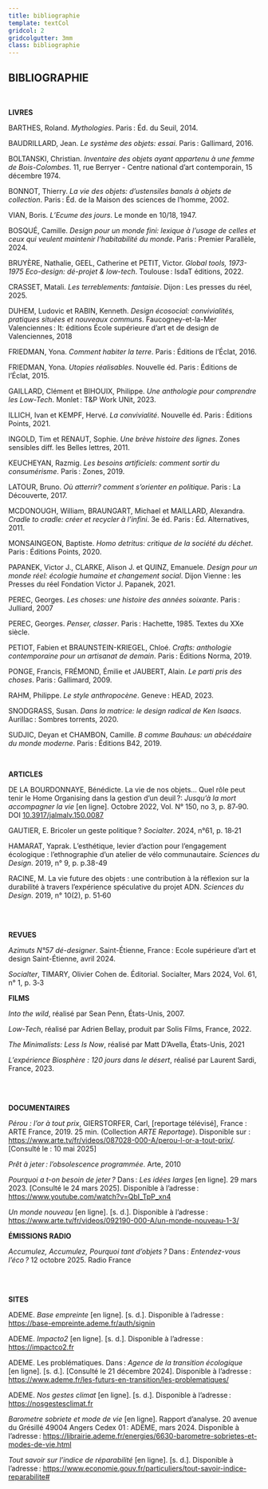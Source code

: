 ```yaml
---
title: bibliographie
template: textCol
gridcol: 2
gridcolgutter: 3mm
class: bibliographie
---
```

<section><h2 data-unique-identifier="\-1201" class="title-element paged-editor-content" data-title-level="1" id="title-element-12" editable-id="{1" data-editable="" data-ref="a0d47d46-edad-49d1-9264-38abd2fb6910" data-id="title-element-12" data-page="clean" contenteditable="true" spellcheck="false" autocapitalize="off">BIBLIOGRAPHIE</h2><br class="breakpage" data-unique-identifier="\-1202" data-ref="97bfb6f5-72ea-4622-a96b-056292b47b60" data-undisplayed="undisplayed" data-break-after="always"><p data-unique-identifier="\-1203" editable-id="{2" data-editable="" data-ref="bcf26ca4-16d9-4c18-ae37-c93f3f6aaa7d" data-after-page="clean" data-previous-break-after="always" data-following="following-85f1bfde-d195-4873-a235-b9abab01cb70" contenteditable="true" class="paged-editor-content" spellcheck="false" autocapitalize="off"><strong data-unique-identifier="\-1204" data-ref="69c48081-f593-4c6e-ae98-08b9cca7f11e">LIVRES</strong></p><p data-unique-identifier="\-1205" editable-id="{3" data-editable="" data-ref="b0144046-e60c-4e89-b3cc-d9576eb40c33" contenteditable="true" class="paged-editor-content" spellcheck="false" autocapitalize="off">BARTHES, Roland. <em data-unique-identifier="\-1206" data-ref="c7e08e22-4f24-4fef-bd2d-b06c28976ef8">Mythologies</em>. Paris<span class="i_space no-break-narrow-space" data-unique-identifier="\-1207" data-ref="9eccd394-acaf-49ad-a393-c9172a5eed34"> </span>: Éd. du Seuil, 2014.</p><p data-unique-identifier="\-1208" editable-id="{4" data-editable="" data-ref="740bab6e-59f3-427a-bd9d-0b9dba463cde" contenteditable="true" class="paged-editor-content" spellcheck="false" autocapitalize="off">BAUDRILLARD, Jean. <em data-unique-identifier="\-1209" data-ref="e8c9b19d-9e81-4e57-8f05-e8605c9dd6ed">Le système des objets: essai</em>. Paris<span class="i_space no-break-narrow-space" data-unique-identifier="\-1210" data-ref="8b20a5bd-dbcc-4bab-b2ab-262c768a3aff"> </span>: Gallimard, 2016.</p><p data-unique-identifier="\-1211" editable-id="{5" data-editable="" data-ref="888463e0-48fd-499a-9009-505ddd78718d" contenteditable="true" class="paged-editor-content" spellcheck="false" autocapitalize="off">BOLTANSKI, Christian. <em data-unique-identifier="\-1212" data-ref="df25bcff-f060-42c2-8f67-f4c47bb3dc76">Inventaire des objets ayant appartenu à une femme de Bois-Colombes</em>. 11, rue Berryer - Centre national d’art contemporain, 15 décembre 1974.</p><p data-unique-identifier="\-1213" editable-id="{6" data-editable="" data-ref="c191f9fc-a28e-42f3-aec3-6595d3f659f9" contenteditable="true" class="paged-editor-content" spellcheck="false" autocapitalize="off">BONNOT, Thierry. <em data-unique-identifier="\-1214" data-ref="623edbd3-164b-462f-861a-78810a37facd">La vie des objets: d’ustensiles banals à objets de collection</em>. Paris<span class="i_space no-break-narrow-space" data-unique-identifier="\-1215" data-ref="d651d153-ec3a-4a5f-8cc9-237e26e6daca"> </span>: Éd. de la Maison des sciences de l’homme, 2002.</p><p data-unique-identifier="\-1216" editable-id="{7" data-editable="" data-ref="31df36dc-b718-40af-8f15-700d6ad94132" contenteditable="true" class="paged-editor-content" spellcheck="false" autocapitalize="off">VIAN, Boris. <em data-unique-identifier="\-1217" data-ref="6bafd015-14ab-45ee-ba04-f418fe5fde31">L’Ecume des jours</em>. Le monde en 10/18, 1947.</p><p data-unique-identifier="\-1218" editable-id="{8" data-editable="" data-ref="37ecd966-e7db-4e48-9efa-ceba43e29355" contenteditable="true" class="paged-editor-content" spellcheck="false" autocapitalize="off">BOSQUÉ, Camille. <em data-unique-identifier="\-1219" data-ref="5df89c35-edfd-403f-adfd-0ad3d2645a8e">Design pour un monde fini: lexique à l’usage de celles et ceux qui veulent maintenir l’habitabilité du monde</em>. Paris<span class="i_space no-break-narrow-space" data-unique-identifier="\-1220" data-ref="9cf4d3e4-7f80-431e-a04c-eca8652ff50e"> </span>: Premier Parallèle, 2024.</p><p data-unique-identifier="\-1221" editable-id="{9" data-editable="" data-ref="c3b596d0-b5c8-4bbd-bd15-e5ba6631bed0" contenteditable="true" class="paged-editor-content" spellcheck="false" autocapitalize="off">BRUYÈRE, Nathalie, GEEL, Catherine et PETIT, Victor. <em data-unique-identifier="\-1222" data-ref="5e665497-6a3b-470e-8a2f-46415775fbdf">Global tools, 1973-1975 Eco-design: dé-projet &amp; low-tech</em>. Toulouse<span class="i_space no-break-narrow-space" data-unique-identifier="\-1223" data-ref="4f152d6b-78fc-4661-845b-4b3de71ff0d2"> </span>: IsdaT éditions, 2022.</p><p data-unique-identifier="\-1224" editable-id="{10" data-editable="" data-ref="0678576c-db35-45ca-8d4a-efce4a5c545f" contenteditable="true" class="paged-editor-content" spellcheck="false" autocapitalize="off">CRASSET, Matali. <em data-unique-identifier="\-1225" data-ref="459d6624-13c1-450e-9a7c-bff06be07eac">Les terreblements: fantaisie</em>. Dijon<span class="i_space no-break-narrow-space" data-unique-identifier="\-1226" data-ref="0fe98a11-fd29-4c24-80d1-d9a5f0415ace"> </span>: Les presses du réel, 2025.</p><p data-unique-identifier="\-1227" editable-id="{11" data-editable="" data-ref="374e6abb-6be7-4299-b6c3-bfebd1acd621" contenteditable="true" class="paged-editor-content" spellcheck="false" autocapitalize="off">DUHEM, Ludovic et RABIN, Kenneth. <em data-unique-identifier="\-1228" data-ref="7374589e-c460-4c35-8050-662272d958b1">Design écosocial: convivialités, pratiques situées et nouveaux communs</em>. Faucogney-et-la-Mer Valenciennes<span class="i_space no-break-narrow-space" data-unique-identifier="\-1229" data-ref="238bbdb8-e301-4aad-9d62-b68a9ef29681"> </span>: It: éditions École supérieure d’art et de design de Valenciennes, 2018</p><p data-unique-identifier="\-1230" editable-id="{12" data-editable="" data-ref="8fb562f2-bed0-4f6e-b863-dff2275f102e" contenteditable="true" class="paged-editor-content" spellcheck="false" autocapitalize="off">FRIEDMAN, Yona. <em data-unique-identifier="\-1231" data-ref="01b6d6d9-f5a9-4f58-896e-42403dd722e9">Comment habiter la terre</em>. Paris<span class="i_space no-break-narrow-space" data-unique-identifier="\-1232" data-ref="a5a8742c-f8e8-42b0-b035-4b9d64aa5158"> </span>: Éditions de l’Éclat, 2016.</p><p data-unique-identifier="\-1233" editable-id="{13" data-editable="" data-ref="a1775365-cf86-4c1e-ad11-fc672065fc01" contenteditable="true" class="paged-editor-content" spellcheck="false" autocapitalize="off">FRIEDMAN, Yona. <em data-unique-identifier="\-1234" data-ref="761de1ff-dd4c-49a3-9f0f-540e056d0b09">Utopies réalisables</em>. Nouvelle éd. Paris<span class="i_space no-break-narrow-space" data-unique-identifier="\-1235" data-ref="f516f891-ac4b-4596-ab0c-20ec57afb8ab"> </span>: Éditions de l’Éclat, 2015.</p><p data-unique-identifier="\-1236" editable-id="{14" data-editable="" data-ref="7243c5c3-6251-41f6-9f42-c150449ef2ea" contenteditable="true" class="paged-editor-content" spellcheck="false" autocapitalize="off">GAILLARD, Clément et BIHOUIX, Philippe. <em data-unique-identifier="\-1237" data-ref="698b23b9-1963-492c-8feb-cb63368f7893">Une anthologie pour comprendre les Low-Tech</em>. Monlet<span class="i_space no-break-narrow-space" data-unique-identifier="\-1238" data-ref="9ed6a685-bcd8-478e-82e1-fb282db476c7"> </span>: T&amp;P Work UNit, 2023.</p><p data-unique-identifier="\-1239" editable-id="{15" data-editable="" data-ref="090227f8-3f90-4274-b89b-5240d597feb8" contenteditable="true" class="paged-editor-content" spellcheck="false" autocapitalize="off">ILLICH, Ivan et KEMPF, Hervé. <em data-unique-identifier="\-1240" data-ref="f333fe0b-8491-4159-bac8-5ba13d89ba33">La convivialité</em>. Nouvelle éd. Paris<span class="i_space no-break-narrow-space" data-unique-identifier="\-1241" data-ref="c4af3644-fba1-42b4-aae9-8f0455986254"> </span>: Éditions Points, 2021.</p>

<breakcolumn>


<p data-unique-identifier="\-1243" editable-id="{16" data-editable="" data-ref="ac6b98f2-d844-438a-acd2-925d1a867a65" data-previous-break-after="column" data-following="following-85f1bfde-d195-4873-a235-b9abab01cb70" contenteditable="true" class="paged-editor-content" spellcheck="false" autocapitalize="off">INGOLD, Tim et RENAUT, Sophie. <em data-unique-identifier="\-1244" data-ref="0044d76f-1128-4c1c-86d6-46167d485571">Une brève histoire des lignes</em>. Zones sensibles diff. les Belles lettres, 2011.</p><p data-unique-identifier="\-1245" editable-id="{17" data-editable="" data-ref="799f1d99-3c5c-4725-ad6b-b0a5585c64fc" contenteditable="true" class="paged-editor-content" spellcheck="false" autocapitalize="off">KEUCHEYAN, Razmig. <em data-unique-identifier="\-1246" data-ref="09e3622d-0fe5-4689-93e3-46a2eabc432b">Les besoins artificiels: comment sortir du consumérisme</em>. Paris<span class="i_space no-break-narrow-space" data-unique-identifier="\-1247" data-ref="1dd46dbd-fbf3-4344-84a6-3fd20d40b78e"> </span>: Zones, 2019.</p><p data-unique-identifier="\-1248" editable-id="{18" data-editable="" data-ref="eb8efb48-3b18-4ddf-bbda-4bd86a9470e1" contenteditable="true" class="paged-editor-content" spellcheck="false" autocapitalize="off">LATOUR, Bruno. <em data-unique-identifier="\-1249" data-ref="3f437a1b-f467-4684-9b8c-9a9856a80362">Où atterrir? comment s’orienter en politique</em>. Paris<span class="i_space no-break-narrow-space" data-unique-identifier="\-1250" data-ref="642835ed-e164-4cd9-9c0e-0a29fe27e969"> </span>: La Découverte, 2017.</p><p data-unique-identifier="\-1251" editable-id="{19" data-editable="" data-ref="6edc2965-4fd6-47a9-976f-6c8bf45e7c0b" contenteditable="true" class="paged-editor-content" spellcheck="false" autocapitalize="off">MCDONOUGH, William, BRAUNGART, Michael et MAILLARD, Alexandra. <em data-unique-identifier="\-1252" data-ref="881b2764-a82b-461e-9ddf-0ada1fba189c">Cradle to cradle: créer et recycler à l’infini</em>. 3e éd. Paris<span class="i_space no-break-narrow-space" data-unique-identifier="\-1253" data-ref="9f31628e-660e-4b54-a3af-1983f0541897"> </span>: Éd. Alternatives, 2011.</p><p data-unique-identifier="\-1254" editable-id="{20" data-editable="" data-ref="e9dc67bc-6a93-4bbb-a6f4-9c61fd24200a" contenteditable="true" class="paged-editor-content" spellcheck="false" autocapitalize="off">MONSAINGEON, Baptiste. <em data-unique-identifier="\-1255" data-ref="d335a676-34c8-4bc4-94f6-7c937d792d3a">Homo detritus: critique de la société du déchet</em>. Paris<span class="i_space no-break-narrow-space" data-unique-identifier="\-1256" data-ref="940224e2-b7a5-408d-9415-2d717cceb149"> </span>: Éditions Points, 2020.</p><p data-unique-identifier="\-1257" editable-id="{21" data-editable="" data-ref="1e460e68-c3eb-44cb-99b4-9d3651ab55b5" contenteditable="true" class="paged-editor-content" spellcheck="false" autocapitalize="off">PAPANEK, Victor J., CLARKE, Alison J. et QUINZ, Emanuele. <em data-unique-identifier="\-1258" data-ref="bddfc11a-e17f-4e97-ab1a-13cd3b1450e2">Design pour un monde réel: écologie humaine et changement social</em>. Dijon Vienne<span class="i_space no-break-narrow-space" data-unique-identifier="\-1259" data-ref="252ea255-ab59-4b78-a46c-279284301162"> </span>: les Presses du réel Fondation Victor J. Papanek, 2021.</p><p data-unique-identifier="\-1260" editable-id="{22" data-editable="" data-ref="35913e12-8d9a-44c6-b1a7-ba31b2b2cfa3" contenteditable="true" class="paged-editor-content" spellcheck="false" autocapitalize="off">PEREC, Georges. <em data-unique-identifier="\-1261" data-ref="9920016e-cb41-43ec-a7f7-08f6a22e6689">Les choses: une histoire des années soixante</em>. Paris<span class="i_space no-break-narrow-space" data-unique-identifier="\-1262" data-ref="51dcbc0a-2a20-45eb-9053-4a2ddef3f2d9"> </span>: Julliard, 2007</p><p data-unique-identifier="\-1263" editable-id="{23" data-editable="" data-ref="2820d813-9728-46d3-a28c-93a120c156eb" contenteditable="true" class="paged-editor-content" spellcheck="false" autocapitalize="off">PEREC, Georges. <em data-unique-identifier="\-1264" data-ref="22228c22-f35b-4d2c-8103-81efba3c4f68">Penser, classer</em>. Paris<span class="i_space no-break-narrow-space" data-unique-identifier="\-1265" data-ref="395722fc-d1fa-4cd1-a1f6-e6e1b51ac3df"> </span>: Hachette, 1985. Textes du XXe siècle.</p><p data-unique-identifier="\-1266" editable-id="{24" data-editable="" data-ref="d1389983-2e23-4fa4-b395-10fd490aef8f" contenteditable="true" class="paged-editor-content" spellcheck="false" autocapitalize="off">PETIOT, Fabien et BRAUNSTEIN-KRIEGEL, Chloé. <em data-unique-identifier="\-1267" data-ref="a5a44498-54c7-4a4f-986b-92b79b8a43ab">Crafts: anthologie contemporaine pour un artisanat de demain</em>. Paris<span class="i_space no-break-narrow-space" data-unique-identifier="\-1268" data-ref="813d228e-98d7-47de-a0fc-4971ea15b04a"> </span>: Éditions Norma, 2019.</p><p data-unique-identifier="\-1269" editable-id="{25" data-editable="" data-ref="e6d19e0e-2e14-4728-8f84-e55b2da35e33" contenteditable="true" class="paged-editor-content" spellcheck="false" autocapitalize="off">PONGE, Francis, FRÉMOND, Émilie et JAUBERT, Alain. <em data-unique-identifier="\-1270" data-ref="0660db49-7c5b-4ded-b065-b88bac18886b">Le parti pris des choses</em>. Paris<span class="i_space no-break-narrow-space" data-unique-identifier="\-1271" data-ref="76f932ad-0354-4895-9f84-736149ed91b4"> </span>: Gallimard, 2009.</p><p data-unique-identifier="\-1272" editable-id="{26" data-editable="" data-ref="19f636ad-f92b-4ed8-beb4-1fe455fe6413" contenteditable="true" class="paged-editor-content" spellcheck="false" autocapitalize="off">RAHM, Philippe. <em data-unique-identifier="\-1273" data-ref="f311753e-3e11-4fa8-b9d8-de2a4062bf9b">Le style anthropocène</em>. Geneve<span class="i_space no-break-narrow-space" data-unique-identifier="\-1274" data-ref="b601c733-33e3-46e9-a57f-fdff91877e3d"> </span>: HEAD, 2023.</p><p data-unique-identifier="\-1275" editable-id="{27" data-editable="" data-ref="49ca76a9-d8af-44c7-b3d8-c4c4e184880a" contenteditable="true" class="paged-editor-content" spellcheck="false" autocapitalize="off">SNODGRASS, Susan. <em data-unique-identifier="\-1276" data-ref="79c42975-1172-40df-ad12-ee03d4acae4a">Dans la matrice: le design radical de Ken Isaacs</em>. Aurillac<span class="i_space no-break-narrow-space" data-unique-identifier="\-1277" data-ref="abd977bf-c91c-44fb-83b7-134cd77622e4"> </span>: Sombres torrents, 2020.</p><p data-unique-identifier="\-1278" editable-id="{28" data-editable="" data-ref="7c062830-b980-426f-9463-f08308795511" contenteditable="true" class="paged-editor-content" spellcheck="false" autocapitalize="off">SUDJIC, Deyan et CHAMBON, Camille. <em data-unique-identifier="\-1279" data-ref="ab24765f-2c49-47dc-932f-d0459ee52c7b">B comme Bauhaus: un abécédaire du monde moderne</em>. Paris<span class="i_space no-break-narrow-space" data-unique-identifier="\-1280" data-ref="ee6e73d1-d2c2-40a3-af6e-0d4051b2f7f9"> </span>: Éditions B42, 2019.</p><br class="breakpage" data-unique-identifier="\-1281" data-ref="82f470ca-5315-4ab4-831f-dc4670432ea5" data-undisplayed="undisplayed" data-break-after="always"><p data-unique-identifier="\-1282" editable-id="{29" data-editable="" data-ref="beae33e1-f54f-4756-bf4e-00e4a64ead98" data-previous-break-after="always" data-following="following-85f1bfde-d195-4873-a235-b9abab01cb70" contenteditable="true" class="paged-editor-content" spellcheck="false" autocapitalize="off"><strong data-unique-identifier="\-1283" data-ref="68b13253-f9b2-4668-b2e2-3f84001e5bac">ARTICLES</strong></p><p data-unique-identifier="\-1284" editable-id="{30" data-editable="" data-ref="a236c518-2421-4368-84fa-23a9f97c8617" contenteditable="true" class="paged-editor-content" spellcheck="false" autocapitalize="off">DE LA BOURDONNAYE, Bénédicte. La vie de nos objets… Quel rôle peut tenir le Home Organising dans la gestion d’un deuil<span class="i_space no-break-narrow-space" data-unique-identifier="\-1285" data-ref="3fd83816-981e-4554-b647-05721875d014"> </span>?: <em data-unique-identifier="\-1286" data-ref="89887b1b-a5fb-4a32-b08b-8d86b0799502">Jusqu’à la mort accompagner la vie</em> [en<span class="i_space no-break-space" data-unique-identifier="\-1287" data-ref="c34db305-f4b6-497b-ba40-a0b77581c097">&nbsp;</span>ligne]. Octobre 2022, Vol.<span class="i_space no-break-space" data-unique-identifier="\-1288" data-ref="08831b8e-4d52-4340-b488-bc801fa40a17">&nbsp;</span>N° 150, no<span class="i_space no-break-space" data-unique-identifier="\-1289" data-ref="81a179ae-9948-4b15-87a6-e9af7a4ab2ca">&nbsp;</span>3, p.<span class="i_space no-break-space" data-unique-identifier="\-1290" data-ref="8b643073-ea6e-419a-a4e2-b744bfcf099d">&nbsp;</span>87‑90. DOI<span class="i_space no-break-space" data-unique-identifier="\-1291" data-ref="d817c50c-7098-449b-8872-5dd63fa80f4f">&nbsp;</span><a href="https://doi.org/10.3917/jalmalv.150.0087" data-unique-identifier="\-1292" data-ref="514849b7-6a00-42f9-bd5e-c925eb974e7a">10.3917/jalmalv.150.0087</a></p><p data-unique-identifier="\-1293" editable-id="{31" data-editable="" data-ref="d5b701ea-561f-465d-842e-53c32a4a376f" contenteditable="true" class="paged-editor-content" spellcheck="false" autocapitalize="off">GAUTIER, E. Bricoler un geste politique<span class="i_space no-break-narrow-space" data-unique-identifier="\-1294" data-ref="15c7156f-378f-4df9-8d9c-67e6685127bb"> </span>? <em data-unique-identifier="\-1295" data-ref="7a5b84e0-3bf5-4dee-b14b-6971fb6fd550">Socialter</em>. 2024, n°61, p.<span class="i_space no-break-space" data-unique-identifier="\-1296" data-ref="0f915fac-1b15-475a-bc4b-bc7bde8c739c">&nbsp;</span>18‑21</p><p data-unique-identifier="\-1297" editable-id="{32" data-editable="" data-ref="0c6ec2df-7603-4638-944c-18dede13ae2b" contenteditable="true" class="paged-editor-content" spellcheck="false" autocapitalize="off">HAMARAT, Yaprak. L’esthétique, levier d’action pour l’engagement écologique<span class="i_space no-break-space" data-unique-identifier="\-1298" data-ref="c1bc6728-ad2d-4eae-85af-d739b38260bb">&nbsp;</span>: l’ethnographie d’un atelier de vélo communautaire. <em data-unique-identifier="\-1299" data-ref="3c2fa7cd-e0a2-469b-82db-40d6543b9c7c">Sciences du Design</em>. 2019,<span class="i_space no-break-space" data-unique-identifier="\-1300" data-ref="ec18fa95-af02-4a47-8d36-505eb9df01af">&nbsp;</span>n° 9, p.<span class="i_space no-break-space" data-unique-identifier="\-1301" data-ref="2c8fa9b2-211a-4666-a8c8-cd88c32a410e">&nbsp;</span>p.38-49</p><p data-unique-identifier="\-1302" editable-id="{33" data-editable="" data-ref="731b4b6c-79d7-4680-add1-b90a81825b32" contenteditable="true" class="paged-editor-content" spellcheck="false" autocapitalize="off">RACINE, M. La vie future des objets<span class="i_space no-break-space" data-unique-identifier="\-1303" data-ref="8eb5faf9-7455-4edc-87c4-05702c026e8e">&nbsp;</span>: une contribution à la réflexion sur la durabilité à travers l’expérience spéculative du projet ADN. <em data-unique-identifier="\-1304" data-ref="6f32fcdc-65e4-4487-b4bf-234cfe6d56a1">Sciences du Design</em>. 2019, n°<span class="i_space no-break-space" data-unique-identifier="\-1305" data-ref="fb4a672f-aa0b-4341-9f16-aa80dd27f864">&nbsp;</span>10(2), p.<span class="i_space no-break-space" data-unique-identifier="\-1306" data-ref="9884c888-ab46-4b7d-a536-2fe3c9d89853">&nbsp;</span>51‑60</p><br data-unique-identifier="\-1307" data-ref="0410b174-2759-4a94-a103-36d3e2c85e46"><br data-unique-identifier="\-1308" data-ref="02a6c149-0e9f-48f3-a61e-6dfb66c4ac43" data-following="following-85f1bfde-d195-4873-a235-b9abab01cb70"><p data-unique-identifier="\-1309" editable-id="{34" data-editable="" data-ref="f402ff4f-a928-4223-8978-80f95cc42a4d" data-following="following-85f1bfde-d195-4873-a235-b9abab01cb70" contenteditable="true" class="paged-editor-content" spellcheck="false" autocapitalize="off"><strong data-unique-identifier="\-1310" data-ref="45780a3f-2bc0-441e-8480-34684608f316">REVUES</strong></p><p data-unique-identifier="\-1311" editable-id="{35" data-editable="" data-ref="b6fcae95-add7-4614-bd44-a35500077dff" contenteditable="true" class="paged-editor-content" spellcheck="false" autocapitalize="off"><em data-unique-identifier="\-1312" data-ref="d12049c7-619b-4f40-93bf-13676530cdf3">Azimuts N°57 dé-designer</em>. Saint-Étienne, France<span class="i_space no-break-narrow-space" data-unique-identifier="\-1313" data-ref="d863c057-9363-4f60-9df7-b572f477ac22"> </span>: Ecole supérieure d’art et design Saint-Étienne, avril 2024.</p><p data-unique-identifier="\-1314" editable-id="{36" data-editable="" data-ref="873de49b-7f40-4ea2-a9c2-00f55d55cc04" contenteditable="true" class="paged-editor-content" spellcheck="false" autocapitalize="off"><em data-unique-identifier="\-1315" data-ref="e5ff597e-c3c6-4efd-8519-0bcac5e3c23c">Socialter</em>, TIMARY, Olivier Cohen de. Éditorial. Socialter, Mars 2024, Vol.<span class="i_space no-break-space" data-unique-identifier="\-1316" data-ref="60121cff-2316-4e22-a7b3-83e8d30e93b1">&nbsp;</span>61, n°<span class="i_space no-break-space" data-unique-identifier="\-1317" data-ref="fbe9a21a-352d-4000-ab68-5af2db7ad59d">&nbsp;</span>1, p.<span class="i_space no-break-space" data-unique-identifier="\-1318" data-ref="92eae920-0288-4ed4-8e9a-2cbbb9a5e028">&nbsp;</span>3‑3</p>

<breakcolumn>


<p data-unique-identifier="\-1320" editable-id="{37" data-editable="" data-ref="763011d2-bc26-478d-b33b-07d75de82cae" data-previous-break-after="column" data-following="following-85f1bfde-d195-4873-a235-b9abab01cb70" contenteditable="true" class="paged-editor-content" spellcheck="false" autocapitalize="off"><strong data-unique-identifier="\-1321" data-ref="990daf36-987a-49d1-b615-8a75475c9b91">FILMS</strong></p><p data-unique-identifier="\-1322" editable-id="{38" data-editable="" data-ref="dd46af70-4824-4261-9b47-2036e83c1e1e" contenteditable="true" class="paged-editor-content" spellcheck="false" autocapitalize="off"><em data-unique-identifier="\-1323" data-ref="f7de12a6-2251-496c-b3db-33f31200cbc0">Into the wild</em>, réalisé par Sean Penn, États-Unis, 2007.</p><p data-unique-identifier="\-1324" editable-id="{39" data-editable="" data-ref="d4787a0c-b9af-48ae-83d2-8f7469b36042" contenteditable="true" class="paged-editor-content" spellcheck="false" autocapitalize="off"><em data-unique-identifier="\-1325" data-ref="09bd9017-418e-4f60-b991-9cb078fd976d">Low-Tech</em>, réalisé par Adrien Bellay, produit par Solis Films, France, 2022.</p><p data-unique-identifier="\-1326" editable-id="{40" data-editable="" data-ref="c0f75e2c-dfd1-481b-9209-60c597ef0a0a" contenteditable="true" class="paged-editor-content" spellcheck="false" autocapitalize="off"><em data-unique-identifier="\-1327" data-ref="8fedbe9e-66db-424a-afa7-3842f207f550">The Minimalists: Less Is Now</em>, réalisé par Matt D’Avella, États-Unis, 2021</p><p data-unique-identifier="\-1328" editable-id="{41" data-editable="" data-ref="b2534c7d-2334-455f-b045-25a90e808884" contenteditable="true" class="paged-editor-content" spellcheck="false" autocapitalize="off"><em data-unique-identifier="\-1329" data-ref="52221fbc-da0e-4dad-8a93-90ff72118922">L’expérience Biosphère : 120 jours dans le désert</em>, réalisé par Laurent Sardi, France, 2023.</p><br data-unique-identifier="\-1330" data-ref="7aa7502c-c2fb-49f2-855c-d3f6de5021cd"><br data-unique-identifier="\-1331" data-ref="0b3d85ed-152c-499f-a5ea-a8111ad1c016" data-following="following-85f1bfde-d195-4873-a235-b9abab01cb70"><p data-unique-identifier="\-1332" editable-id="{42" data-editable="" data-ref="d8277e13-b8cd-4310-9538-0765ecb029eb" data-following="following-85f1bfde-d195-4873-a235-b9abab01cb70" contenteditable="true" class="paged-editor-content" spellcheck="false" autocapitalize="off"><strong data-unique-identifier="\-1333" data-ref="0666e6c0-a96e-42ec-b1a7-d4eab8bc7760">DOCUMENTAIRES</strong></p><p data-unique-identifier="\-1334" editable-id="{43" data-editable="" data-ref="2b04fda3-aae1-4d5f-9de0-481f1b6cfac6" contenteditable="true" class="paged-editor-content" spellcheck="false" autocapitalize="off"><em data-unique-identifier="\-1335" data-ref="c005990b-eb85-4e74-b0fa-33defd2cc1be">Pérou : l’or à tout prix</em>, GIERSTORFER, Carl, [reportage télévisé], France : ARTE France, 2019. 25 min. (Collection <em data-unique-identifier="\-1336" data-ref="c7663239-ea96-4c6e-87ba-cf658bf54831">ARTE Reportage</em>). Disponible sur : <a href="https://www.arte.tv/fr/videos/087028-000-A/perou-l-or-a-tout-prix/" data-unique-identifier="\-1337" data-ref="b9064d6d-c578-460a-9a7a-d15c3c38f4ab">https://www.arte.tv/fr/videos/087028-000-A/perou-l-or-a-tout-prix/</a>. [Consulté le : 10 mai 2025]</p><p data-unique-identifier="\-1338" editable-id="{44" data-editable="" data-ref="77abdb22-e8d1-4fe1-902c-4731b06caf57" contenteditable="true" class="paged-editor-content" spellcheck="false" autocapitalize="off"><em data-unique-identifier="\-1339" data-ref="ed6fbe3a-3670-4894-9141-61333a24e022">Prêt à jeter<span class="i_space no-break-narrow-space" data-unique-identifier="\-1340" data-ref="024ceedf-51dc-4cb0-ac1a-48d1d5b49794"> </span>: l’obsolescence programmée</em>. Arte, 2010</p><p data-unique-identifier="\-1341" editable-id="{45" data-editable="" data-ref="94b62fd1-ee99-414f-b7e3-887e8d5ff740" contenteditable="true" class="paged-editor-content" spellcheck="false" autocapitalize="off"><em data-unique-identifier="\-1342" data-ref="587f26c3-7b33-43a6-8172-2ea873ab0798">Pourquoi a t-on besoin de jeter<span class="i_space no-break-narrow-space" data-unique-identifier="\-1343" data-ref="793094ae-63cb-4130-b557-5c363c6d5d7e"> </span>?</em> Dans<span class="i_space no-break-narrow-space" data-unique-identifier="\-1344" data-ref="6682b349-0fb3-4846-bc3a-c04a8f542927"> </span>: <em data-unique-identifier="\-1345" data-ref="7bba328c-428d-4bd6-b2ae-9714faa61ab0">Les idées larges</em> [en<span class="i_space no-break-space" data-unique-identifier="\-1346" data-ref="19aa98d6-a415-49bb-b7db-518b57007fc5">&nbsp;</span>ligne]. 29 mars 2023. [Consulté<span class="i_space no-break-space" data-unique-identifier="\-1347" data-ref="ed767ba6-a3f5-4a3f-a38d-bdd279fbc1e0">&nbsp;</span>le<span class="i_space no-break-space" data-unique-identifier="\-1348" data-ref="18b9691a-fd7b-48db-a53d-e26f9867fe39">&nbsp;</span>24<span class="i_space no-break-space" data-unique-identifier="\-1349" data-ref="de870394-200f-4221-8682-e89c2e43bb88">&nbsp;</span>mars<span class="i_space no-break-space" data-unique-identifier="\-1350" data-ref="8e115bf4-1bd0-406e-a298-5d90a3382cc8">&nbsp;</span>2025]. Disponible à l’adresse<span class="i_space no-break-narrow-space" data-unique-identifier="\-1351" data-ref="8c7951ef-e20f-4174-bfe9-6206b7328c86"> </span>: <a href="https://www.youtube.com/watch?v=QbI_TpP_xn4" data-unique-identifier="\-1352" data-ref="3fe69aae-0b5c-4ad9-b4c2-174603d6a112">https://www.youtube.com/watch?v=QbI_TpP_xn4</a></p><p data-unique-identifier="\-1353" editable-id="{46" data-editable="" data-ref="882311a7-9933-467b-98ed-6f87541023fc" contenteditable="true" class="paged-editor-content" spellcheck="false" autocapitalize="off"><em data-unique-identifier="\-1354" data-ref="d6055c9e-87bd-4899-9c1c-f60522c79ad2">Un monde nouveau</em> [en<span class="i_space no-break-space" data-unique-identifier="\-1355" data-ref="8328d24f-1d11-43a9-83ec-d7c2a44a5c26">&nbsp;</span>ligne]. [s.<span class="i_space no-break-space" data-unique-identifier="\-1356" data-ref="968da7d9-c717-46af-9ace-ae6b25d6a1a8">&nbsp;</span>d.]. Disponible à l’adresse<span class="i_space no-break-narrow-space" data-unique-identifier="\-1357" data-ref="f02c829f-835e-4b08-a07f-56844d703a2a"> </span>: <a href="https://www.arte.tv/fr/videos/092190-000-A/un-monde-nouveau-1-3/" data-unique-identifier="\-1358" data-ref="8b83c160-0c90-4a91-8830-996ba8e2ca71">https://www.arte.tv/fr/videos/092190-000-A/un-monde-nouveau-1-3/</a></p>

<breakcolumn>


<p data-unique-identifier="\-1360" editable-id="{47" data-editable="" data-ref="03b2ab81-e157-4ee0-a53a-675bfe661e50" data-previous-break-after="column" data-following="following-85f1bfde-d195-4873-a235-b9abab01cb70" contenteditable="true" class="paged-editor-content" spellcheck="false" autocapitalize="off"><strong data-unique-identifier="\-1361" data-ref="8987473b-2f6a-4696-98ac-b5131c4536cb">ÉMISSIONS RADIO</strong></p><p data-unique-identifier="\-1362" editable-id="{48" data-editable="" data-ref="8cd856d6-c385-4c7c-8518-3647b4eac2da" contenteditable="true" class="paged-editor-content" spellcheck="false" autocapitalize="off"><em data-unique-identifier="\-1363" data-ref="c0ba2b5f-adea-43bd-937e-9ceffa075fda">Accumulez, Accumulez, Pourquoi tant d’objets<span class="i_space no-break-narrow-space" data-unique-identifier="\-1364" data-ref="c9d9e548-c3b2-4c55-aa2f-02181c5b019a"> </span>?</em> Dans<span class="i_space no-break-narrow-space" data-unique-identifier="\-1365" data-ref="d9eb7e18-9af4-4411-bc8c-5f6f41676c2a"> </span>: <em data-unique-identifier="\-1366" data-ref="10b40a07-fdca-4863-bd1e-8d79a0d3eb2c">Entendez-vous l’éco<span class="i_space no-break-narrow-space" data-unique-identifier="\-1367" data-ref="4c4914a6-8e15-42cd-85cd-5adcba3a6be1"> </span>?</em> 12 octobre 2025. Radio France</p><br data-unique-identifier="\-1368" data-ref="6aa801db-5879-4056-a877-c7480f80ea99"><br data-unique-identifier="\-1369" data-ref="e6df28e0-0427-4786-9d83-5e06a2b5c9c0" data-following="following-85f1bfde-d195-4873-a235-b9abab01cb70"><p data-unique-identifier="\-1370" editable-id="{49" data-editable="" data-ref="cec1b368-9766-4b73-a5f1-82f249a91e2f" data-following="following-85f1bfde-d195-4873-a235-b9abab01cb70" contenteditable="true" class="paged-editor-content" spellcheck="false" autocapitalize="off"><strong data-unique-identifier="\-1371" data-ref="917ac82d-e4a2-4d9f-a13d-938625e8c178">SITES</strong></p><p data-unique-identifier="\-1372" editable-id="{50" data-editable="" data-ref="12347792-75a1-4921-8f51-6d4f447b7d0c" contenteditable="true" class="paged-editor-content" spellcheck="false" autocapitalize="off">ADEME. <em data-unique-identifier="\-1373" data-ref="6399996e-092c-4c5b-9db6-8559ded5e301">Base empreinte</em> [en<span class="i_space no-break-space" data-unique-identifier="\-1374" data-ref="b570ecef-b9cd-48e1-a70b-f6dd8673559c">&nbsp;</span>ligne]. [s.<span class="i_space no-break-space" data-unique-identifier="\-1375" data-ref="a9b9de46-5684-4a30-a755-ef3b1aa1bb3f">&nbsp;</span>d.]. Disponible à l’adresse<span class="i_space no-break-narrow-space" data-unique-identifier="\-1376" data-ref="6f1baaba-c7b9-4870-a9db-613f68cf8c4b"> </span>: <a href="https://base-empreinte.ademe.fr/auth/signin" data-unique-identifier="\-1377" data-ref="31892d54-0839-4d78-8a61-47f615654d0d">https://base-empreinte.ademe.fr/auth/signin</a></p><p data-unique-identifier="\-1378" editable-id="{51" data-editable="" data-ref="910bbe3f-89db-4c2c-a870-8832a40ee9e1" contenteditable="true" class="paged-editor-content" spellcheck="false" autocapitalize="off">ADEME. <em data-unique-identifier="\-1379" data-ref="7cd16e21-54d8-4da1-8369-a2cc267dbe98">Impacto2</em> [en<span class="i_space no-break-space" data-unique-identifier="\-1380" data-ref="06bc184b-b01a-44f3-83bf-f67b872fcf4d">&nbsp;</span>ligne]. [s.<span class="i_space no-break-space" data-unique-identifier="\-1381" data-ref="290466c7-cfbe-4143-b4c9-7fd61469210f">&nbsp;</span>d.]. Disponible à l’adresse<span class="i_space no-break-narrow-space" data-unique-identifier="\-1382" data-ref="e7c7508c-d051-456c-91d8-da7ea9c8367c"> </span>: <a href="https://impactco2.fr" data-unique-identifier="\-1383" data-ref="785d5669-aeeb-43b6-9fd7-98f99850620d">https://impactco2.fr</a></p><p data-unique-identifier="\-1384" editable-id="{52" data-editable="" data-ref="871ebd3d-326a-465d-ac0b-c7904cc599a7" contenteditable="true" class="paged-editor-content" spellcheck="false" autocapitalize="off">ADEME. Les problématiques. Dans<span class="i_space no-break-narrow-space" data-unique-identifier="\-1385" data-ref="8c298d1a-f549-444f-b2f6-acb3acd6a791"> </span>: <em data-unique-identifier="\-1386" data-ref="64756ae5-aa4e-40c1-b66e-4f5a2c14bfe9">Agence de la transition écologique</em> [en<span class="i_space no-break-space" data-unique-identifier="\-1387" data-ref="ef82d05d-3b45-4774-a480-d14c662946c9">&nbsp;</span>ligne]. [s.<span class="i_space no-break-space" data-unique-identifier="\-1388" data-ref="ae3028be-81b0-494a-b674-7932b101b0e0">&nbsp;</span>d.]. [Consulté<span class="i_space no-break-space" data-unique-identifier="\-1389" data-ref="66b4f15c-c70f-4a62-942d-66393d925e9d">&nbsp;</span>le<span class="i_space no-break-space" data-unique-identifier="\-1390" data-ref="abc6b804-a89b-4215-973e-b7690230e716">&nbsp;</span>21<span class="i_space no-break-space" data-unique-identifier="\-1391" data-ref="309ce355-3c68-4f49-b258-bf23b280d821">&nbsp;</span>décembre<span class="i_space no-break-space" data-unique-identifier="\-1392" data-ref="686a4384-d010-4902-b692-46bbcb49b1b0">&nbsp;</span>2024]. Disponible à l’adresse<span class="i_space no-break-narrow-space" data-unique-identifier="\-1393" data-ref="f0836f45-dc77-4cf9-a4ad-173da45ae2ec"> </span>: <a href="https://www.ademe.fr/les-futurs-en-transition/les-problematiques/" data-unique-identifier="\-1394" data-ref="88eb6f96-0f6d-4f77-8fc1-f40b726797be">https://www.ademe.fr/les-futurs-en-transition/les-problematiques/</a></p><p data-unique-identifier="\-1395" editable-id="{53" data-editable="" data-ref="749a50a2-293e-4e3a-86ba-bdcfc093ef75" contenteditable="true" class="paged-editor-content" spellcheck="false" autocapitalize="off">ADEME. <em data-unique-identifier="\-1396" data-ref="494a5a23-c03f-40e2-86b9-31d1ffc0d691">Nos gestes climat</em> [en<span class="i_space no-break-space" data-unique-identifier="\-1397" data-ref="193eb0cc-f2c1-4dbe-bf74-2f6ddad5048c">&nbsp;</span>ligne]. [s.<span class="i_space no-break-space" data-unique-identifier="\-1398" data-ref="d0be5243-4b3b-4a7d-82a2-9fc79b5e0a85">&nbsp;</span>d.]. Disponible à l’adresse<span class="i_space no-break-narrow-space" data-unique-identifier="\-1399" data-ref="abe7d706-6259-42a7-93eb-8a2b928b5df3"> </span>: <a href="https://nosgestesclimat.fr" data-unique-identifier="\-1400" data-ref="d5be15b9-b945-4de4-9c53-64cbac51d4a1">https://nosgestesclimat.fr</a></p><p data-unique-identifier="\-1401" editable-id="{54" data-editable="" data-ref="8c8ab059-c23b-4b3c-8ee3-ed80107b68d1" contenteditable="true" class="paged-editor-content" spellcheck="false" autocapitalize="off"><em data-unique-identifier="\-1402" data-ref="e3e9466b-b74e-4e3d-854b-a53a2c0c12c1">Barometre sobriete et mode de vie</em> [en<span class="i_space no-break-space" data-unique-identifier="\-1403" data-ref="c93a3a42-b9c1-4a71-bfa6-71ed6d3b959a">&nbsp;</span>ligne]. Rapport d’analyse. 20 avenue du Grésillé 49004 Angers Cedex 01<span class="i_space no-break-narrow-space" data-unique-identifier="\-1404" data-ref="4566b967-766d-41d9-9119-51424dcf9523"> </span>: ADEME, mars 2024. Disponible à l’adresse<span class="i_space no-break-narrow-space" data-unique-identifier="\-1405" data-ref="377bb3da-8fc1-498e-bc96-a05e55c815b2"> </span>: <a href="https://librairie.ademe.fr/energies/6630-barometre-sobrietes-et-modes-de-vie.html" data-unique-identifier="\-1406" data-ref="263a1c45-86e7-49d7-80f7-7d9afcac66d7">https://librairie.ademe.fr/energies/6630-barometre-sobrietes-et-modes-de-vie.html</a></p><p data-unique-identifier="\-1407" editable-id="{55" data-editable="" data-ref="8e8ff8c5-bb25-447c-9648-9ad07316dfd4" contenteditable="true" class="paged-editor-content" spellcheck="false" autocapitalize="off"><em data-unique-identifier="\-1408" data-ref="486789fa-f18c-4864-9fd3-e44a6dd4e81c">Tout savoir sur l’indice de réparabilité</em> [en<span class="i_space no-break-space" data-unique-identifier="\-1409" data-ref="e25d3d78-d749-44cd-87be-120d55e404b4">&nbsp;</span>ligne]. [s.<span class="i_space no-break-space" data-unique-identifier="\-1410" data-ref="03ae47a5-c1e8-439e-9b83-ce312d91d782">&nbsp;</span>d.]. Disponible à l’adresse<span class="i_space no-break-narrow-space" data-unique-identifier="\-1411" data-ref="93b25123-2be2-4584-b4f0-89ccc0f1b0d9"> </span>: <a href="https://www.economie.gouv.fr/particuliers/tout-savoir-indice-reparabilite#" data-unique-identifier="\-1412" data-ref="fe0e9579-767a-4281-9c2b-92a2caea6e70">https://www.economie.gouv.fr/particuliers/tout-savoir-indice-reparabilite#</a></p></breakcolumn></breakcolumn></breakcolumn></section>